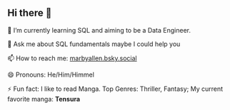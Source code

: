 ## Hi there 👋

🌱 I’m currently learning SQL and aiming to be a Data Engineer. 

💬 Ask me about SQL fundamentals maybe I could help you

📫 How to reach me:   [marbyallen.bsky.social](https://bsky.app/profile/marbyallen.bsky.social)

😄 Pronouns:          He/Him/Himmel

⚡ Fun fact:          I like to read Manga. Top Genres: Thriller, Fantasy; 
My current favorite manga: **Tensura**



<!--

Datacamp Portfolio: 
https://www.datacamp.com/portfolio/magbunagmarby
**Marbyallen/Marbyallen** is a ✨ _special_ ✨ repository because its `README.md` (this file) appears on your GitHub profile.

Here are some ideas to get you started:

- 🔭 I’m currently working on ...
- 🌱 I’m currently learning ...
- 👯 I’m looking to collaborate on ...
- 🤔 I’m looking for help with ...
- 💬 Ask me about ...
- 📫 How to reach me: ...
- 😄 Pronouns: ...
- ⚡ Fun fact: ...
Ko-fi: [Ko-fi/marbyallen](https://ko-fi.com/marbyallen)
-->
